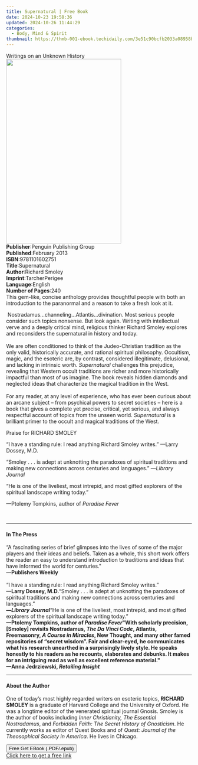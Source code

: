 ```yaml
---
title: Supernatural | Free Book
date: 2024-10-23 19:58:36
updated: 2024-10-26 11:44:29
categories:
  - Body, Mind & Spirit
thumbnail: https://thmb-001-ebook.techidaily.com/3e51c90bcfb2033a08958bf1a6cda48758e2d75156aab32344b7f343917fab25.jpg
---
```

<main id="book-container">
  <div class="flex flex-col">
    <div class="book-brief flex-1 py-6 px-4 sm:p-6 md:py-10 md:px-8">
      <!-- brief-->
      <div class="book-brief-main">Writings on an Unknown History</div>
    </div>
    <div
      class="book-meta-info flex-1 grid gap-4 col-start-1 col-end-3 row-start-1 sm:mb-6 sm:grid-cols-4 lg:gap-6 lg:col-start-2 lg:row-end-6 lg:row-span-6 lg:mb-0"
    >
      <div
        class="book-meta-info-left place-content-center mt-4 p-4 text-sm leading-6 col-start-2 col-span-2 dark:text-slate-400"
      >
        <img
          class="w-full h-500 object-cover rounded-lg sm:h-255 sm:col-span-2 lg:col-span-full"
          src="https://img-001-ebook.techidaily.com/22338399226c908c9e7fb931116c7840ed10e813015224f94c55729deb4526a0.jpg"
          alt=""
          width="312"
          height="500"
        />
      </div>
      <div
        class="book-meta-info-right mt-2 col-start-1 row-start-2 col-span-3 self-center"
      >
        <!-- meta data  -->
        <div class="flex flex-col px-4 md:px-8">
          <div class="flex-1">
            <strong>Publisher</strong>:<span class="px-2"
              >Penguin Publishing Group</span
            >
          </div>
          <div class="flex-1">
            <strong>Published</strong>:<span class="px-2">February 2013</span>
          </div>
          <div class="flex-1">
            <strong>ISBN</strong>:<span class="px-2">9781101602751</span>
          </div>
          <div class="flex-1">
            <strong>Title</strong>:<span class="px-2">Supernatural</span>
          </div>
          <div class="flex-1">
            <strong>Author</strong>:<span class="px-2">Richard Smoley</span>
          </div>
          <div class="flex-1">
            <strong>Imprint</strong>:<span class="px-2">TarcherPerigee</span>
          </div>
          <div class="flex-1">
            <strong>Language</strong>:<span class="px-2">English</span>
          </div>
          <div class="flex-1">
            <strong>Number of Pages</strong>:<span class="px-2">240</span>
          </div>
        </div>
      </div>
    </div>
    <div class="book-description flex-1 py-6 px-4 sm:p-6 md:py-10 md:px-8">
      <div class="book-description-main">
        <div accordion-content="" id="description">
          This gem-like, concise anthology provides thoughtful people with both
          an introduction to the paranormal and a reason to take a fresh look at
          it.
          <p>
            &nbsp;Nostradamus...channeling...Atlantis...divination. Most serious
            people consider such topics nonsense. But look again. Writing with
            intellectual verve and a deeply critical mind, religious thinker
            Richard Smoley explores and reconsiders the supernatural in history
            and today.<br /><br />We are often conditioned to think of the
            Judeo-Christian tradition as the only valid, historically accurate,
            and rational spiritual philosophy. Occultism, magic, and the
            esoteric are, by contrast, considered illegitimate, delusional, and
            lacking in intrinsic worth. <i>Supernatural </i>challenges this
            prejudice, revealing that Western occult traditions are richer and
            more historically impactful than most of us imagine. The book
            reveals hidden diamonds and neglected ideas that characterize the
            magical tradition in the West.<br /><br />For any reader, at any
            level of experience, who has ever been curious about an arcane
            subject – from psychical powers to secret societies – here is a book
            that gives a complete yet precise, critical, yet serious, and always
            respectful account of topics from the unseen world.
            <i>Supernatural</i> is a brilliant primer to the occult and magical
            traditions of the West.
          </p>
          <p>Praise for RICHARD SMOLEY</p>
          <p>
            “I have a standing rule: I read anything Richard Smoley writes.”
            —Larry Dossey, M.D.
          </p>
          <p>
            “Smoley . . . is adept at unknotting the paradoxes of spiritual
            traditions and making new connections across centuries and
            languages.” —<i>Library Journal</i>
          </p>
          <p>
            “He is one of the liveliest, most intrepid, and most gifted
            explorers of the spiritual landscape writing today.”
          </p>
          <p>—Ptolemy Tompkins, author of <i>Paradise Fever</i></p>
          <p>&nbsp;</p>
        </div>
        <div class="accordion-fader"></div>
      </div>
    </div>
    <div class="book-excerpts flex-1 py-6 px-4 sm:p-6 md:py-10 md:px-8">
      <!-- excerpts-->
      <div class="book-excerpts-main">
        <hr />
        <h4 class="placeholder placeholder-heading">
          <span>In The Press</span>
        </h4>
        <p>
          “A fascinating series of brief glimpses into the lives of some of the
          major players and their ideas and beliefs. Taken as a whole, this
          short work offers the reader an easy to understand introduction to
          traditions and ideas that have informed the world for centuries."<br />—<b
            >Publishers Weekly</b
          ><br /><br />“I have a standing rule: I read anything Richard Smoley
          writes.”<br /><b>—Larry Dossey, M.D.</b>“Smoley . . . is adept at
          unknotting the paradoxes of spiritual traditions and making new
          connections across centuries and languages.”<br /><b
            >—<i>Library Journal</i></b
          >“He is one of the liveliest, most intrepid, and most gifted explorers
          of the spiritual landscape writing today.”<br /><b
            >—Ptolemy Tompkins, author of <i>Paradise Fever</i
            ><b
              >"With scholarly precision, [Smoley] revisits Nostradamus,
              <i>The Da Vinci Code</i>, Atlantis, Freemasonry,
              <i>A Course in Miracles</i>, New Thought, and many other famed
              repositories of “secret wisdom”. Fair and clear-eyed, he
              communicates what his research unearthed in a surprisingly lively
              style. He speaks honestly to his readers as he recounts,
              elaborates and debunks. It makes for an intriguing read as well as
              excellent reference material."<br />—</b
            >Anna Jedrziewski, <i>Retailing Insight</i></b
          >
        </p>
      </div>
    </div>
    <div class="book-about-author flex-1 py-6 px-4 sm:p-6 md:py-10 md:px-8">
      <!-- about author-->
      <div class="book-main-author-main">
        <hr />
        <h4 class="placeholder placeholder-heading">
          <span>About the Author</span>
        </h4>
        <p></p>
        <p>
          One of today’s most highly regarded writers on esoteric topics,
          <b>RICHARD SMOLEY</b> is a graduate of Harvard College and the
          University of Oxford. He was a longtime editor of the venerated
          spiritual journal Gnosis. Smoley is the author of books including
          <i>Inner Christianity, The Essential Nostradamus</i>, and
          <i>Forbidden Faith: The Secret History of Gnosticism</i>. He currently
          works as editor of Quest Books and of
          <i>Quest: Journal of the Theosophical Society in America</i>. He lives
          in Chicago.
        </p>
        <p></p>
      </div>
    </div>
    <div class="book-free-get flex-1 py-6 px-4 sm:p-6 md:py-10 md:px-8">
      <button
        id="btn-free-get"
        class="bg-blue-500 hover:bg-blue-700 text-white font-bold py-2 px-4 rounded"
      >
        Free Get EBook (.PDF/.epub)
      </button>
      <div id="countdown-display" class="px-2 text-lg mt-2"></div>
      <a
        id="free-link"
        class="hidden bg-blue-500 hover:bg-blue-700 text-white font-bold py-2 px-4 rounded"
        href="https://www.ebooks.com/en-us/book/976820/supernatural/richard-smoley/"
        target="_blank"
        >Click here to get a free link</a
      >
    </div>
    <script>
      let countdownTime = 0;
      let countdownInterval = null;
      document
        .getElementById('btn-free-get')
        .addEventListener('click', startCountdown);
      function startCountdown() {
        countdownTime = new Date().getTime() + 60000 * 3;
        countdownInterval = setInterval(updateCountdown, 1000);
        document.getElementById('btn-free-get').disabled = true;
        document
          .getElementById('btn-free-get')
          .classList.add('bg-gray-500', 'cursor-not-allowed');
      }
      function updateCountdown() {
        let currentTime = new Date().getTime();
        let timeLeft = countdownTime - currentTime;
        let secondsLeft = Math.floor(timeLeft / 1000);
        document.getElementById('countdown-display').innerHTML =
          `Remaining time: ${secondsLeft} seconds.`;
        if (secondsLeft <= 0) {
          clearInterval(countdownInterval);
          document.getElementById('btn-free-get').classList.add('hidden');
          document.getElementById('free-link').classList.remove('hidden');
          document.getElementById('countdown-display').innerHTML = '';
        }
      }
    </script>
  </div>
</main>
